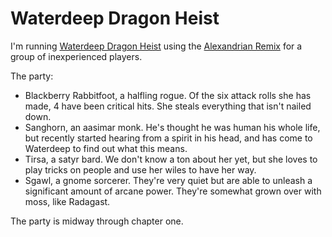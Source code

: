 # Waterdeep Dragon Heist


I'm running [Waterdeep Dragon Heist](https://duckduckgo.com/?q=waterdeep+dragon+heist&ia=web)
using the [Alexandrian Remix](https://thealexandrian.net/wordpress/41217/roleplaying-games/dragon-heist-remix-part-1-the-villains)
for a group of inexperienced players.

The party:

* Blackberry Rabbitfoot, a halfling rogue. Of the six attack rolls she has made,
    4 have been critical hits. She steals everything that isn't nailed down.
* Sanghorn, an aasimar monk. He's thought he was human his whole life, but
    recently started hearing from a spirit in his head, and has come to
    Waterdeep to find out what this means.
* Tirsa, a satyr bard. We don't know a ton about her yet, but she loves to play
    tricks on people and use her wiles to have her way.
* Sgawl, a gnome sorcerer. They're very quiet but are able to unleash a
    significant amount of arcane power. They're somewhat grown over with moss,
    like Radagast.

The party is midway through chapter one.

